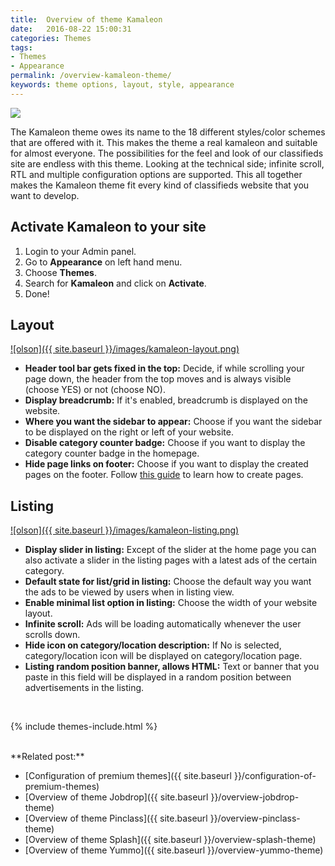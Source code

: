 ```yaml
---
title:  Overview of theme Kamaleon
date:   2016-08-22 15:00:31
categories: Themes
tags:
- Themes
- Appearance
permalink: /overview-kamaleon-theme/
keywords: theme options, layout, style, appearance
---
```

<a href="{{ site.baseurl }}/images/kamaleon.png" class="thumbnail gallery-item" data-gallery>
<img src="{{ site.baseurl }}/images/kamaleon.png" style="max-height:300px;">
</a>

The Kamaleon theme owes its name to the 18 different styles/color schemes that are offered with it. This makes the theme a real kamaleon and suitable for almost everyone. The possibilities for the feel and look of our classifieds site are endless with this theme. Looking at the technical side; infinite scroll, RTL and multiple configuration options are supported. This all together makes the Kamaleon theme fit every kind of classifieds website that you want to develop.


## Activate Kamaleon to your site

1. Login to your Admin panel.
2. Go to **Appearance** on left hand menu.
3. Choose **Themes**.
4. Search for **Kamaleon** and click on **Activate**.
5. Done!


## Layout

<a href="{{ site.baseurl }}/images/kamaleon-layout.png" class="thumbnail gallery-item" data-gallery>
![olson]({{ site.baseurl }}/images/kamaleon-layout.png)
</a>

+ **Header tool bar gets fixed in the top:** Decide, if while scrolling your page down, the header from the top moves and is always visible (choose YES) or not (choose NO).
+ **Display breadcrumb:** If it's enabled, breadcrumb is displayed on the website.
+ **Where you want the sidebar to appear:** Choose if you want the sidebar to be displayed on the right or left of your website.
+ **Disable category counter badge:** Choose if you want to display the category counter badge in the homepage.
+ **Hide page links on footer:** Choose if you want to display the created pages on the footer. Follow [this guide](http://docs.yclas.com/how_to_add_pages/) to learn how to create pages.  


## Listing

<a href="{{ site.baseurl }}/images/kamaleon-listing.png" class="thumbnail gallery-item" data-gallery>
![olson]({{ site.baseurl }}/images/kamaleon-listing.png)
</a>

+ **Display slider in listing:** Except of the slider at the home page you can also activate a slider in the listing pages with a latest ads of the certain category.
+ **Default state for list/grid in listing:** Choose the default way you want the ads to be viewed by users when in listing view.
+ **Enable minimal list option in listing:** Choose the width of your website layout.
+ **Infinite scroll:** Ads will be loading automatically whenever the user scrolls down.
+ **Hide icon on category/location description:** If No is selected, category/location icon will be displayed on category/location page.
+ **Listing random position banner, allows HTML:** Text or banner that you paste in this field will be displayed in a random position between advertisements in the listing.

<br>

{% include themes-include.html %}

<br>
**Related post:**

* [Configuration of premium themes]({{ site.baseurl }}/configuration-of-premium-themes)
* [Overview of theme Jobdrop]({{ site.baseurl }}/overview-jobdrop-theme)
* [Overview of theme Pinclass]({{ site.baseurl }}/overview-pinclass-theme)
* [Overview of theme Splash]({{ site.baseurl }}/overview-splash-theme)
* [Overview of theme Yummo]({{ site.baseurl }}/overview-yummo-theme)